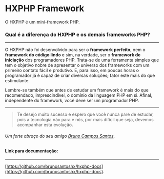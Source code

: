 # HXPHP Framework

O HXPHP é um mini-framework PHP.

### Qual é a diferença do HXPHP e os demais frameworks PHP?
--------------------------------------------------------------------

O HXPHP não foi desenvolvido para ser o **framework perfeito**, nem o **framework do código lindo** e sim, na verdade, ser o **framework de iniciação** dos programadores PHP. Trata-se de uma ferramenta simples que tem o objetivo nobre de apresentar o universo dos frameworks com um primeiro contato fácil e produtivo. E, para isso, em poucas horas o programador já é capaz de criar diversas soluções; fator este mais do que estimulante.

Lembre-se também que antes de estudar um framework é mais do que recomendado, imprescindível, o domínio da linguagem PHP em si. Afinal, independente do framework, você deve ser um programador PHP.

--------------------------------------------------------------------

> Te desejo muito sucesso e espero que você nunca pare de estudar, pois a tecnologia não para e nós, por mais difícil que seja, devemos acompanhar esta evolução.

###### Um forte abraço do seu amigo [Bruno Campos Santos](https://www.facebook.com/brunocsantos2012 "Bruno Campos Santos").

#### Link para documentação:
---------------------------------------------------------------------
[https://github.com/brunosantoshx/hxphp-docs](https://github.com/brunosantoshx/hxphp-docs).
